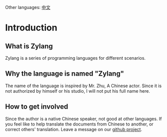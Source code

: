 
Other languages: [中文](/zh/introduction)

# Introduction
## What is Zylang
Zylang is a series of programming languages for different scenarios.

## Why the language is named "Zylang"
The name of the language is inspired by Mr. Zhu, A Chinese actor. Since it is not authorized by himself or his studio, I will not put his full name here.

## How to get involved
Since the author is a native Chinese speaker, not good at other languages. If you feel like to help translate the documents from Chinese to another, or correct others' translation. Leave a message on our [github project](https://github.com/langlabs/zylang/issues/1).